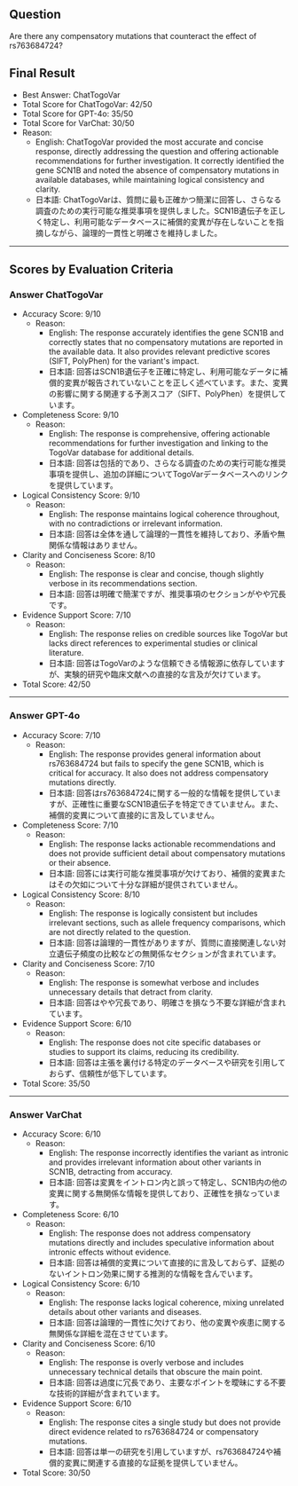 ## Question

Are there any compensatory mutations that counteract the effect of rs763684724?

## Final Result

- Best Answer: ChatTogoVar
- Total Score for ChatTogoVar: 42/50
- Total Score for GPT-4o: 35/50
- Total Score for VarChat: 30/50
- Reason:
  - English: ChatTogoVar provided the most accurate and concise response, directly addressing the question and offering actionable recommendations for further investigation. It correctly identified the gene SCN1B and noted the absence of compensatory mutations in available databases, while maintaining logical consistency and clarity.
  - 日本語: ChatTogoVarは、質問に最も正確かつ簡潔に回答し、さらなる調査のための実行可能な推奨事項を提供しました。SCN1B遺伝子を正しく特定し、利用可能なデータベースに補償的変異が存在しないことを指摘しながら、論理的一貫性と明確さを維持しました。

---

## Scores by Evaluation Criteria

### Answer ChatTogoVar
- Accuracy Score: 9/10
  - Reason: 
    - English: The response accurately identifies the gene SCN1B and correctly states that no compensatory mutations are reported in the available data. It also provides relevant predictive scores (SIFT, PolyPhen) for the variant's impact.
    - 日本語: 回答はSCN1B遺伝子を正確に特定し、利用可能なデータに補償的変異が報告されていないことを正しく述べています。また、変異の影響に関する関連する予測スコア（SIFT、PolyPhen）を提供しています。
- Completeness Score: 9/10
  - Reason: 
    - English: The response is comprehensive, offering actionable recommendations for further investigation and linking to the TogoVar database for additional details.
    - 日本語: 回答は包括的であり、さらなる調査のための実行可能な推奨事項を提供し、追加の詳細についてTogoVarデータベースへのリンクを提供しています。
- Logical Consistency Score: 9/10
  - Reason: 
    - English: The response maintains logical coherence throughout, with no contradictions or irrelevant information.
    - 日本語: 回答は全体を通して論理的一貫性を維持しており、矛盾や無関係な情報はありません。
- Clarity and Conciseness Score: 8/10
  - Reason: 
    - English: The response is clear and concise, though slightly verbose in its recommendations section.
    - 日本語: 回答は明確で簡潔ですが、推奨事項のセクションがやや冗長です。
- Evidence Support Score: 7/10
  - Reason: 
    - English: The response relies on credible sources like TogoVar but lacks direct references to experimental studies or clinical literature.
    - 日本語: 回答はTogoVarのような信頼できる情報源に依存していますが、実験的研究や臨床文献への直接的な言及が欠けています。
- Total Score: 42/50

---

### Answer GPT-4o
- Accuracy Score: 7/10
  - Reason: 
    - English: The response provides general information about rs763684724 but fails to specify the gene SCN1B, which is critical for accuracy. It also does not address compensatory mutations directly.
    - 日本語: 回答はrs763684724に関する一般的な情報を提供していますが、正確性に重要なSCN1B遺伝子を特定できていません。また、補償的変異について直接的に言及していません。
- Completeness Score: 7/10
  - Reason: 
    - English: The response lacks actionable recommendations and does not provide sufficient detail about compensatory mutations or their absence.
    - 日本語: 回答には実行可能な推奨事項が欠けており、補償的変異またはその欠如について十分な詳細が提供されていません。
- Logical Consistency Score: 8/10
  - Reason: 
    - English: The response is logically consistent but includes irrelevant sections, such as allele frequency comparisons, which are not directly related to the question.
    - 日本語: 回答は論理的一貫性がありますが、質問に直接関連しない対立遺伝子頻度の比較などの無関係なセクションが含まれています。
- Clarity and Conciseness Score: 7/10
  - Reason: 
    - English: The response is somewhat verbose and includes unnecessary details that detract from clarity.
    - 日本語: 回答はやや冗長であり、明確さを損なう不要な詳細が含まれています。
- Evidence Support Score: 6/10
  - Reason: 
    - English: The response does not cite specific databases or studies to support its claims, reducing its credibility.
    - 日本語: 回答は主張を裏付ける特定のデータベースや研究を引用しておらず、信頼性が低下しています。
- Total Score: 35/50

---

### Answer VarChat
- Accuracy Score: 6/10
  - Reason: 
    - English: The response incorrectly identifies the variant as intronic and provides irrelevant information about other variants in SCN1B, detracting from accuracy.
    - 日本語: 回答は変異をイントロン内と誤って特定し、SCN1B内の他の変異に関する無関係な情報を提供しており、正確性を損なっています。
- Completeness Score: 6/10
  - Reason: 
    - English: The response does not address compensatory mutations directly and includes speculative information about intronic effects without evidence.
    - 日本語: 回答は補償的変異について直接的に言及しておらず、証拠のないイントロン効果に関する推測的な情報を含んでいます。
- Logical Consistency Score: 6/10
  - Reason: 
    - English: The response lacks logical coherence, mixing unrelated details about other variants and diseases.
    - 日本語: 回答は論理的一貫性に欠けており、他の変異や疾患に関する無関係な詳細を混在させています。
- Clarity and Conciseness Score: 6/10
  - Reason: 
    - English: The response is overly verbose and includes unnecessary technical details that obscure the main point.
    - 日本語: 回答は過度に冗長であり、主要なポイントを曖昧にする不要な技術的詳細が含まれています。
- Evidence Support Score: 6/10
  - Reason: 
    - English: The response cites a single study but does not provide direct evidence related to rs763684724 or compensatory mutations.
    - 日本語: 回答は単一の研究を引用していますが、rs763684724や補償的変異に関連する直接的な証拠を提供していません。
- Total Score: 30/50